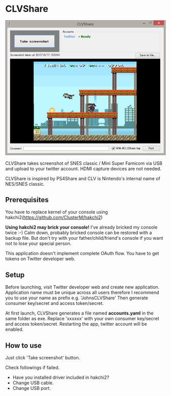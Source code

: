 # CLVShare

![screenshot](https://github.com/gyuque/CLVShare/blob/master/screenshot.png)

CLVShare takes screenshot of SNES classic / Mini Super Famicom via USB and upload to your twitter account. HDMI capture devices are not needed.

CLVShare is inspired by PS4Share and CLV is Nintendo's internal name of NES/SNES classic.

## Prerequisites

You have to replace kernel of your console using hakchi2(https://github.com/ClusterM/hakchi2)

**Using hakchi2 may brick your console!** I've already bricked my console twice :-) Calm down, probably bricked console can be restored with a backup file. But don't try with your father/child/friend's console if you want not to lose your special person.

This application doesn't implement complete OAuth flow. You have to get tokens on Twitter developer web.

## Setup

Before launching, visit Twitter developer web and create new application. Application name must be unique across all users therefore I recommend you to use your name as prefix e.g. 'JohnsCLVShare'
Then generate consumer key/secret and access token/secret.

At first launch, CLVShare generates a file named **accounts.yaml** in the same folder as exe. Replace 'xxxxxx' with your own consumer key/secret and access token/secret. Restarting the app, twitter account will be enabled.

## How to use

Just click 'Take screenshot' button.

Check followings if failed.
- Have you installed driver included in hakchi2?
- Change USB cable.
- Change USB port.
